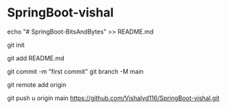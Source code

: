# SpringBoot-vishal

echo "# SpringBoot-BitsAndBytes" >> README.md

git init

git add README.md

git commit -m "first commit" git branch -M main

git remote add origin

git push u origin main https://github.com/Vishalyd116/SpringBoot-vishal.git
